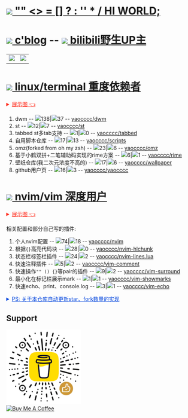 # [<img src="https://img.icons8.com/ios-filled/36/null/logic-data-types.png"/> "" <> = [] ? : '' * / HI WORLD;](#TOP)

# [<img src="https://img.icons8.com/material-two-tone/24/60AEDE/cloud-link.png"/> c'blog](https://yaocc.cc) -- [<img src="https://img.icons8.com/color/28/bilibili.png"/> bilibili野生UP主](https://space.bilibili.com/303522232/)

<table border="0">
  <tr>
    <td>
      <a href="#TOP">
        <img src="https://github-readme-stats-git-masterrstaa-rickstaa.vercel.app/api/top-langs/?username=yaocccc&layout=compact&hide=VHDL,javascript&langs_count=8&hide_border=true" style="color:gray;cursor:pointer;pointer-events:none;">
      </a>
    </td>
    <td>
      <a href="#TOP">
        <img src="https://github-readme-stats-git-masterrstaa-rickstaa.vercel.app/api?username=yaocccc&count_private=true&show_icons=true&theme=buefy&hide_border=true" style="color:gray;cursor:pointer;pointer-events:none;">
      </a>
    </td>
  </tr>
</table>

# [<img src="https://img.icons8.com/small/24/null/console.png"/> linux/terminal 重度依赖者](https://www.bilibili.com/video/BV1Ef4y1Z7kA)

<details style="cursor: pointer; text-decoration:underline; color: #F21;">
  <summary>展示图 👈</summary>
  
  ![show-linux](./show-linux.gif)

</details>

1. dwm -- <img src="https://img.icons8.com/material-outlined/14/christmas-star.png"/>138|<img src="https://img.icons8.com/external-royyan-wijaya-detailed-outline-royyan-wijaya/13/null/external-code-development-royyan-wijaya-detailed-outline-royyan-wijaya-4.png"/>37 -- [yaocccc/dwm](https://github.com/yaocccc/dwm)
2. st  -- <img src="https://img.icons8.com/material-outlined/14/christmas-star.png"/>12|<img src="https://img.icons8.com/external-royyan-wijaya-detailed-outline-royyan-wijaya/13/null/external-code-development-royyan-wijaya-detailed-outline-royyan-wijaya-4.png"/>7 -- [yaocccc/st](https://github.com/yaocccc/st)
3. tabbed st多tab支持 -- <img src="https://img.icons8.com/material-outlined/14/christmas-star.png"/>1|<img src="https://img.icons8.com/external-royyan-wijaya-detailed-outline-royyan-wijaya/13/null/external-code-development-royyan-wijaya-detailed-outline-royyan-wijaya-4.png"/>0 -- [yaocccc/tabbed](https://github.com/yaocccc/tabbed)
4. 自用脚本仓库 -- <img src="https://img.icons8.com/material-outlined/14/christmas-star.png"/>17|<img src="https://img.icons8.com/external-royyan-wijaya-detailed-outline-royyan-wijaya/13/null/external-code-development-royyan-wijaya-detailed-outline-royyan-wijaya-4.png"/>13 -- [yaocccc/scripts](https://github.com/yaocccc/scripts)
5. omz(forked from oh my zsh) -- <img src="https://img.icons8.com/material-outlined/14/christmas-star.png"/>23|<img src="https://img.icons8.com/external-royyan-wijaya-detailed-outline-royyan-wijaya/13/null/external-code-development-royyan-wijaya-detailed-outline-royyan-wijaya-4.png"/>6 -- [yaocccc/omz](https://github.com/yaocccc/omz)
6. 基于小鹤双拼+二笔辅助码实现的rime方案 -- <img src="https://img.icons8.com/material-outlined/14/christmas-star.png"/>6|<img src="https://img.icons8.com/external-royyan-wijaya-detailed-outline-royyan-wijaya/13/null/external-code-development-royyan-wijaya-detailed-outline-royyan-wijaya-4.png"/>1 -- [yaocccc/rime](https://github.com/yaocccc/rime)
7. 壁纸仓库(我二次元浓度不高的) -- <img src="https://img.icons8.com/material-outlined/14/christmas-star.png"/>17|<img src="https://img.icons8.com/external-royyan-wijaya-detailed-outline-royyan-wijaya/13/null/external-code-development-royyan-wijaya-detailed-outline-royyan-wijaya-4.png"/>6 -- [yaocccc/wallpaper](https://github.com/yaocccc/wallpaper)
8. github用户页 -- <img src="https://img.icons8.com/material-outlined/14/christmas-star.png"/>16|<img src="https://img.icons8.com/external-royyan-wijaya-detailed-outline-royyan-wijaya/13/null/external-code-development-royyan-wijaya-detailed-outline-royyan-wijaya-4.png"/>3 -- [yaocccc/yaocccc](https://github.com/yaocccc/yaocccc)

# [<img src="https://img.icons8.com/external-tal-revivo-filled-tal-revivo/24/null/external-vim-a-highly-configurable-text-editor-for-efficiently-creating-and-changing-any-kind-of-text-logo-filled-tal-revivo.png"/> nvim/vim 深度用户](https://github.com/yaocccc/nvim)

<details style="cursor: pointer; text-decoration:underline; color: #F21;">
  <summary>展示图 👈</summary>
  
  ![show-nvim](./show-nvim.gif)

</details>

相关配置和部分自己写的插件:

1. 个人nvim配置 -- <img src="https://img.icons8.com/material-outlined/14/christmas-star.png"/>74|<img src="https://img.icons8.com/external-royyan-wijaya-detailed-outline-royyan-wijaya/13/null/external-code-development-royyan-wijaya-detailed-outline-royyan-wijaya-4.png"/>18 -- [yaocccc/nvim](https://github.com/yaocccc/nvim)
2. 根据`{}`高亮代码块 -- <img src="https://img.icons8.com/material-outlined/14/christmas-star.png"/>28|<img src="https://img.icons8.com/external-royyan-wijaya-detailed-outline-royyan-wijaya/13/null/external-code-development-royyan-wijaya-detailed-outline-royyan-wijaya-4.png"/>0 -- [yaocccc/nvim-hlchunk](https://github.com/yaocccc/nvim-hlchunk)
3. 状态栏标签栏插件 -- <img src="https://img.icons8.com/material-outlined/14/christmas-star.png"/>24|<img src="https://img.icons8.com/external-royyan-wijaya-detailed-outline-royyan-wijaya/13/null/external-code-development-royyan-wijaya-detailed-outline-royyan-wijaya-4.png"/>2 -- [yaocccc/nvim-lines.lua](https://github.com/yaocccc/nvim-lines.lua)
4. 快速注释插件 -- <img src="https://img.icons8.com/material-outlined/14/christmas-star.png"/>5|<img src="https://img.icons8.com/external-royyan-wijaya-detailed-outline-royyan-wijaya/13/null/external-code-development-royyan-wijaya-detailed-outline-royyan-wijaya-4.png"/>2 -- [yaocccc/vim-comment](https://github.com/yaocccc/vim-comment)
4. 快速操作`"" () {}`等pair的插件 -- <img src="https://img.icons8.com/material-outlined/14/christmas-star.png"/>9|<img src="https://img.icons8.com/external-royyan-wijaya-detailed-outline-royyan-wijaya/13/null/external-code-development-royyan-wijaya-detailed-outline-royyan-wijaya-4.png"/>2 -- [yaocccc/vim-surround](https://github.com/yaocccc/vim-surround)
5. 最小化在标记栏展示mark -- <img src="https://img.icons8.com/material-outlined/14/christmas-star.png"/>1|<img src="https://img.icons8.com/external-royyan-wijaya-detailed-outline-royyan-wijaya/13/null/external-code-development-royyan-wijaya-detailed-outline-royyan-wijaya-4.png"/>1 -- [yaocccc/vim-showmarks](https://github.com/yaocccc/vim-showmarks)
6. 快速echo、print、console.log -- <img src="https://img.icons8.com/material-outlined/14/christmas-star.png"/>3|<img src="https://img.icons8.com/external-royyan-wijaya-detailed-outline-royyan-wijaya/13/null/external-code-development-royyan-wijaya-detailed-outline-royyan-wijaya-4.png"/>1 -- [yaocccc/vim-echo](https://github.com/yaocccc/vim-echo)

<details style="cursor: pointer; text-decoration:underline; color: #04D;">
  <summary>PS: 关于本仓库自动更新star、fork数量的实现</summary>

  ---

  主要见以下两个workflow文件 具体见注释  
  更新readme [./github/workflows/up.yml](https://github.com/yaocccc/yaocccc/blob/master/.github/workflows/up.yml)  
  调用更新动作 [./github/workflows/call.yml](https://github.com/yaocccc/yaocccc/blob/master/.github/workflows/call.yml)  

</details>

## Support

<a href="https://www.buymeacoffee.com/yaocccc" target="_blank">
  <img src="https://github.com/yaocccc/yaocccc/raw/master/qr.png">
</a>

<br>

<a href="https://www.buymeacoffee.com/yaocccc" target="_blank">
  <img src="https://cdn.buymeacoffee.com/buttons/v2/default-violet.png" alt="Buy Me A Coffee" style="height: 60px !important;width: 200px !important;" >
</a>
